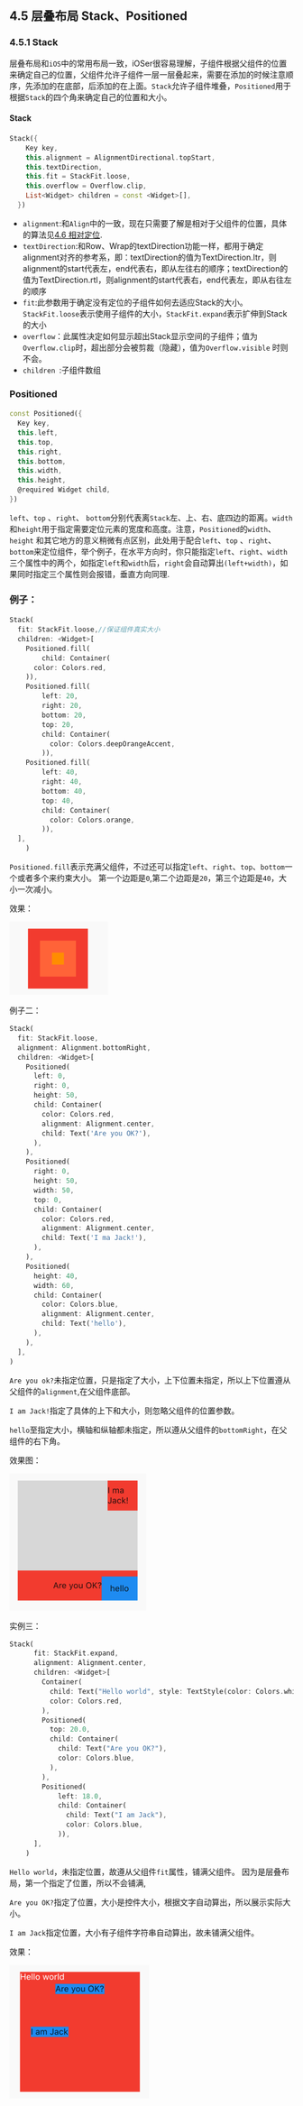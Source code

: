 ## 4.5 层叠布局 Stack、Positioned

   
 
### 4.5.1 Stack
层叠布局和`iOS`中的常用布局一致，iOSer很容易理解，子组件根据父组件的位置来确定自己的位置，父组件允许子组件一层一层叠起来，需要在添加的时候注意顺序，先添加的在底部，后添加的在上面。`Stack`允许子组件堆叠，`Positioned`用于根据`Stack`的四个角来确定自己的位置和大小。

#### Stack

```dart
Stack({
    Key key,
    this.alignment = AlignmentDirectional.topStart,
    this.textDirection,
    this.fit = StackFit.loose,
    this.overflow = Overflow.clip,
    List<Widget> children = const <Widget>[],
  }) 
```
- `alignment`:和`Align`中的一致，现在只需要了解是相对于父组件的位置，具体的算法见[4.6 相对定位](books/4.6align.md).
- `textDirection`:和Row、Wrap的textDirection功能一样，都用于确定alignment对齐的参考系，即：textDirection的值为TextDirection.ltr，则alignment的start代表左，end代表右，即从左往右的顺序；textDirection的值为TextDirection.rtl，则alignment的start代表右，end代表左，即从右往左的顺序
- `fit`:此参数用于确定没有定位的子组件如何去适应Stack的大小。`StackFit.loose`表示使用子组件的大小，`StackFit.expand`表示扩伸到Stack的大小
- `overflow`：此属性决定如何显示超出Stack显示空间的子组件；值为`Overflow.clip`时，超出部分会被剪裁（隐藏），值为`Overflow.visible` 时则不会。
- `children `:子组件数组

### Positioned

```dart
const Positioned({
  Key key,
  this.left, 
  this.top,
  this.right,
  this.bottom,
  this.width,
  this.height,
  @required Widget child,
})
```

`left`、`top` 、`right`、 `bottom`分别代表离`Stack`左、上、右、底四边的距离。`width`和`height`用于指定需要定位元素的宽度和高度。注意，`Positioned`的`width`、`height` 和其它地方的意义稍微有点区别，此处用于配合`left`、`top` 、`right`、 `bottom`来定位组件，举个例子，在水平方向时，你只能指定`left`、`right`、`width`三个属性中的两个，如指定`left`和`width`后，`right`会自动算出`(left+width)`，如果同时指定三个属性则会报错，垂直方向同理.

### 例子：


```dart
Stack(
  fit: StackFit.loose,//保证组件真实大小
  children: <Widget>[
    Positioned.fill(
        child: Container(
      color: Colors.red,
    )),
    Positioned.fill(
        left: 20,
        right: 20,
        bottom: 20,
        top: 20,
        child: Container(
          color: Colors.deepOrangeAccent,
        )),
    Positioned.fill(
        left: 40,
        right: 40,
        bottom: 40,
        top: 40,
        child: Container(
          color: Colors.orange,
        )),
  ],
    )
```
`Positioned.fill`表示充满父组件，不过还可以指定`left`、`right`、`top`、`bottom`一个或者多个来约束大小。
第一个边距是`0`,第二个边距是`20`，第三个边距是`40`，大小一次减小。

效果：

![](../imgs/4.5.1-1.png)


例子二：

```dart
Stack(
  fit: StackFit.loose,
  alignment: Alignment.bottomRight,
  children: <Widget>[
    Positioned(
      left: 0,
      right: 0,
      height: 50,
      child: Container(
        color: Colors.red,
        alignment: Alignment.center,
        child: Text('Are you OK?'),
      ),
    ),
    Positioned(
      right: 0,
      height: 50,
      width: 50,
      top: 0,
      child: Container(
        color: Colors.red,
        alignment: Alignment.center,
        child: Text('I ma Jack!'),
      ),
    ),
    Positioned(
      height: 40,
      width: 60,
      child: Container(
        color: Colors.blue,
        alignment: Alignment.center,
        child: Text('hello'),
      ),
    ),
  ],
)
```
`Are you ok?`未指定位置，只是指定了大小，上下位置未指定，所以上下位置遵从父组件的`alignment`,在父组件底部。

`I am Jack!`指定了具体的上下和大小，则忽略父组件的位置参数。

`hello`至指定大小，横轴和纵轴都未指定，所以遵从父组件的`bottomRight`，在父组件的右下角。

效果图：

![](../imgs/4.5.1-3.png)

实例三：

```dart
Stack(
      fit: StackFit.expand,
      alignment: Alignment.center,
      children: <Widget>[
        Container(
          child: Text("Hello world", style: TextStyle(color: Colors.white)),
          color: Colors.red,
        ),
        Positioned(
          top: 20.0,
          child: Container(
            child: Text("Are you OK?"),
            color: Colors.blue,
          ),
        ),
        Positioned(
            left: 18.0,
            child: Container(
              child: Text("I am Jack"),
              color: Colors.blue,
            )),
      ],
    )
```
`Hello world`，未指定位置，故遵从父组件`fit`属性，铺满父组件。
因为是层叠布局，第一个指定了位置，所以不会铺满,

`Are you OK?`指定了位置，大小是控件大小，根据文字自动算出，所以展示实际大小。

`I am Jack`指定位置，大小有子组件字符串自动算出，故未铺满父组件。

效果：

![](../imgs/4.5.1-4.png)


